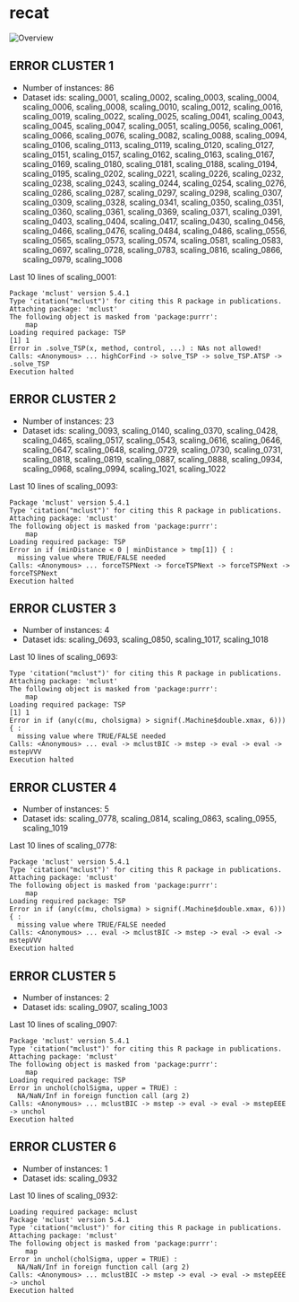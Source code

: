 # recat
![Overview](recat.svg)

## ERROR CLUSTER 1

 * Number of instances: 86
 * Dataset ids: scaling_0001, scaling_0002, scaling_0003, scaling_0004, scaling_0006, scaling_0008, scaling_0010, scaling_0012, scaling_0016, scaling_0019, scaling_0022, scaling_0025, scaling_0041, scaling_0043, scaling_0045, scaling_0047, scaling_0051, scaling_0056, scaling_0061, scaling_0066, scaling_0076, scaling_0082, scaling_0088, scaling_0094, scaling_0106, scaling_0113, scaling_0119, scaling_0120, scaling_0127, scaling_0151, scaling_0157, scaling_0162, scaling_0163, scaling_0167, scaling_0169, scaling_0180, scaling_0181, scaling_0188, scaling_0194, scaling_0195, scaling_0202, scaling_0221, scaling_0226, scaling_0232, scaling_0238, scaling_0243, scaling_0244, scaling_0254, scaling_0276, scaling_0286, scaling_0287, scaling_0297, scaling_0298, scaling_0307, scaling_0309, scaling_0328, scaling_0341, scaling_0350, scaling_0351, scaling_0360, scaling_0361, scaling_0369, scaling_0371, scaling_0391, scaling_0403, scaling_0404, scaling_0417, scaling_0430, scaling_0456, scaling_0466, scaling_0476, scaling_0484, scaling_0486, scaling_0556, scaling_0565, scaling_0573, scaling_0574, scaling_0581, scaling_0583, scaling_0697, scaling_0728, scaling_0783, scaling_0816, scaling_0866, scaling_0979, scaling_1008

Last 10 lines of scaling_0001:
```
Package 'mclust' version 5.4.1
Type 'citation("mclust")' for citing this R package in publications.
Attaching package: 'mclust'
The following object is masked from 'package:purrr':
    map
Loading required package: TSP
[1] 1
Error in .solve_TSP(x, method, control, ...) : NAs not allowed!
Calls: <Anonymous> ... highCorFind -> solve_TSP -> solve_TSP.ATSP -> .solve_TSP
Execution halted
```

## ERROR CLUSTER 2

 * Number of instances: 23
 * Dataset ids: scaling_0093, scaling_0140, scaling_0370, scaling_0428, scaling_0465, scaling_0517, scaling_0543, scaling_0616, scaling_0646, scaling_0647, scaling_0648, scaling_0729, scaling_0730, scaling_0731, scaling_0818, scaling_0819, scaling_0887, scaling_0888, scaling_0934, scaling_0968, scaling_0994, scaling_1021, scaling_1022

Last 10 lines of scaling_0093:
```
Package 'mclust' version 5.4.1
Type 'citation("mclust")' for citing this R package in publications.
Attaching package: 'mclust'
The following object is masked from 'package:purrr':
    map
Loading required package: TSP
Error in if (minDistance < 0 | minDistance > tmp[1]) { : 
  missing value where TRUE/FALSE needed
Calls: <Anonymous> ... forceTSPNext -> forceTSPNext -> forceTSPNext -> forceTSPNext
Execution halted
```

## ERROR CLUSTER 3

 * Number of instances: 4
 * Dataset ids: scaling_0693, scaling_0850, scaling_1017, scaling_1018

Last 10 lines of scaling_0693:
```
Type 'citation("mclust")' for citing this R package in publications.
Attaching package: 'mclust'
The following object is masked from 'package:purrr':
    map
Loading required package: TSP
[1] 1
Error in if (any(c(mu, cholsigma) > signif(.Machine$double.xmax, 6))) { : 
  missing value where TRUE/FALSE needed
Calls: <Anonymous> ... eval -> mclustBIC -> mstep -> eval -> eval -> mstepVVV
Execution halted
```

## ERROR CLUSTER 4

 * Number of instances: 5
 * Dataset ids: scaling_0778, scaling_0814, scaling_0863, scaling_0955, scaling_1019

Last 10 lines of scaling_0778:
```
Package 'mclust' version 5.4.1
Type 'citation("mclust")' for citing this R package in publications.
Attaching package: 'mclust'
The following object is masked from 'package:purrr':
    map
Loading required package: TSP
Error in if (any(c(mu, cholsigma) > signif(.Machine$double.xmax, 6))) { : 
  missing value where TRUE/FALSE needed
Calls: <Anonymous> ... eval -> mclustBIC -> mstep -> eval -> eval -> mstepVVV
Execution halted
```

## ERROR CLUSTER 5

 * Number of instances: 2
 * Dataset ids: scaling_0907, scaling_1003

Last 10 lines of scaling_0907:
```
Package 'mclust' version 5.4.1
Type 'citation("mclust")' for citing this R package in publications.
Attaching package: 'mclust'
The following object is masked from 'package:purrr':
    map
Loading required package: TSP
Error in unchol(cholSigma, upper = TRUE) : 
  NA/NaN/Inf in foreign function call (arg 2)
Calls: <Anonymous> ... mclustBIC -> mstep -> eval -> eval -> mstepEEE -> unchol
Execution halted
```

## ERROR CLUSTER 6

 * Number of instances: 1
 * Dataset ids: scaling_0932

Last 10 lines of scaling_0932:
```
Loading required package: mclust
Package 'mclust' version 5.4.1
Type 'citation("mclust")' for citing this R package in publications.
Attaching package: 'mclust'
The following object is masked from 'package:purrr':
    map
Error in unchol(cholSigma, upper = TRUE) : 
  NA/NaN/Inf in foreign function call (arg 2)
Calls: <Anonymous> ... mclustBIC -> mstep -> eval -> eval -> mstepEEE -> unchol
Execution halted
```


